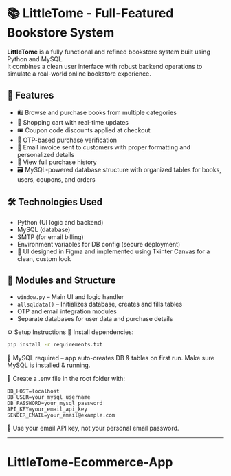 # 📚 LittleTome - Full-Featured Bookstore System

**LittleTome** is a fully functional and refined bookstore system built using Python and MySQL.  
It combines a clean user interface with robust backend operations to simulate a real-world online bookstore experience.

## 🌟 Features

- 🛍️ Browse and purchase books from multiple categories
- 🛒 Shopping cart with real-time updates
- 🎟️ Coupon code discounts applied at checkout
- 🔐 OTP-based purchase verification
- 📧 Email invoice sent to customers with proper formatting and personalized details
- 📜 View full purchase history
- 🗃️ MySQL-powered database structure with organized tables for books, users, coupons, and orders

## 🛠️ Technologies Used

- Python (UI logic and backend)
- MySQL (database)
- SMTP (for email billing)
- Environment variables for DB config (secure deployment)
- 🎨 UI designed in Figma and implemented using Tkinter Canvas for a clean, custom look

## 📂 Modules and Structure

- `window.py` – Main UI and logic handler
- `allsqldata()` – Initializes database, creates and fills tables
- OTP and email integration modules
- Separate databases for user data and purchase details

⚙️ Setup Instructions
🔧 Install dependencies:
```bash
pip install -r requirements.txt
```

🐬 MySQL required – app auto-creates DB & tables on first run. Make sure MySQL is installed & running.

📁 Create a .env file in the root folder with:
```env
DB_HOST=localhost
DB_USER=your_mysql_username
DB_PASSWORD=your_mysql_password
API_KEY=your_email_api_key
SENDER_EMAIL=your_email@example.com
```
📧 Use your email API key, not your personal email password.

---

# LittleTome-Ecommerce-App


